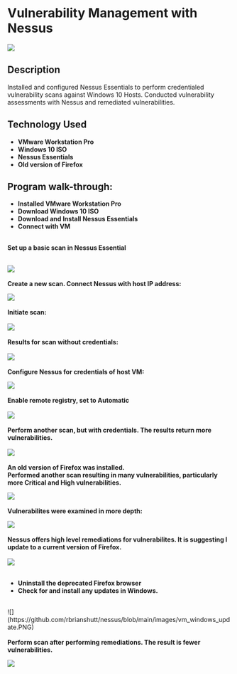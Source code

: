 <h1>Vulnerability Management with Nessus</h1>

![](https://github.com/rbrianshutt/nessus/blob/main/images/NessusEssentials.jpg)

<h2>Description</h2>
Installed and configured Nessus Essentials to perform credentialed vulnerability scans against Windows 10 Hosts.  Conducted vulnerability assessments with Nessus and remediated vulnerabilities.  
<br />


<h2>Technology Used</h2>

- <b>VMware Workstation Pro</b>
- <b>Windows 10 ISO</b>
- <b>Nessus Essentials</b>
- <b>Old version of Firefox</b>

 
<h2>Program walk-through:</h2>


- <b>Installed VMware Workstation Pro</b>
- <b>Download Windows 10 ISO</b>
- <b>Download and Install Nessus Essentials</b>
- <b>Connect with VM</b>
<br/>
<b>Set up a basic scan in Nessus Essential</b>
<br/>
<br/>
 
![](https://github.com/rbrianshutt/nessus/blob/main/images/basic_network_scan.PNG)
<br />
<br />
<b>Create a new scan.  Connect Nessus with host IP address: </b>
<br/>

![](https://github.com/rbrianshutt/nessus/blob/main/images/new_scan_basic_network_scan.PNG)
<br />
<br />
<b>Initiate scan:</b>  
<br/>
![](https://github.com/rbrianshutt/nessus/blob/main/images/launch_scan_2.PNG)
<br />
<br />
<b>Results for scan without credentials:</b>  
<br/>
![](https://github.com/rbrianshutt/nessus/blob/main/images/nessus_first_scan.PNG)
<br />
<br />
<b>Configure Nessus for credentials of host VM:</b> 
<br/>

![](https://github.com/rbrianshutt/nessus/blob/main/images/nessuss_configure_credentials.PNG)
<br />
<br />
<b>Enable remote registry, set to Automatic</b>   
<br/>
![](https://github.com/rbrianshutt/nessus/blob/main/images/vm_enable_remote_registry.PNG)
<br />
<br />
<b>Perform another scan, but with credentials.  The results return more vulnerabilities.</b>  
<br/>
![](https://github.com/rbrianshutt/nessus/blob/main/images/nessus_with_credentials_scan.PNG)
<br />
<br />
<b>An old version of Firefox was installed.</b>   
<b>Performed another scan resulting in many vulnerabilities, particularly more Critical and High vulnerabilities. </b>
<br/>

![](https://github.com/rbrianshutt/nessus/blob/main/images/nessus_credentials%26oldfirefox.PNG)
<br />
<br />
<b>Vulnerabilites were examined in more depth:</b> 
<br/>

![](https://github.com/rbrianshutt/nessus/blob/main/images/nessus_credentials_vulnerabilities.PNG)
<br />
<br />
<b>Nessus offers high level remediations for vulnerabilites.  It is suggesting I update to a current version of Firefox. </b>  
<br/>
![](https://github.com/rbrianshutt/nessus/blob/main/images/nessus_remediations.PNG)
<br />
<br />
- <b>Uninstall the deprecated Firefox browser</b>
- <b>Check for and install any updates in Windows.</b>
<br/>
![](https://github.com/rbrianshutt/nessus/blob/main/images/vm_windows_update.PNG)
<br />
<br />
<b>Perform scan after performing remediations.  The result is fewer vulnerabilities.</b>
<br/>

![](https://github.com/rbrianshutt/nessus/blob/main/images/nessus.scan_after_updates.PNG)


<!--
 ```diff
- text in red
+ text in green
! text in orange
# text in gray
@@ text in purple (and bold)@@
```
--!>
